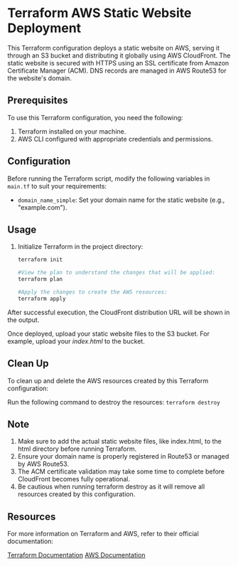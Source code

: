 # Terraform AWS Static Website Deployment

This Terraform configuration deploys a static website on AWS, serving it through an S3 bucket and distributing it globally using AWS CloudFront. The static website is secured with HTTPS using an SSL certificate from Amazon Certificate Manager (ACM). DNS records are managed in AWS Route53 for the website's domain.

## Prerequisites

To use this Terraform configuration, you need the following:

1. Terraform installed on your machine.
2. AWS CLI configured with appropriate credentials and permissions.

## Configuration

Before running the Terraform script, modify the following variables in `main.tf` to suit your requirements:

- `domain_name_simple`: Set your domain name for the static website (e.g., "example.com").

## Usage

1. Initialize Terraform in the project directory:

   ```bash
   terraform init
   
   #View the plan to understand the changes that will be applied:
   terraform plan

   #Apply the changes to create the AWS resources:
   terraform apply

After successful execution, the CloudFront distribution URL will be shown in the output.

Once deployed, upload your static website files to the S3 bucket. For example, upload your _index.html_ to the bucket.


## Clean Up
To clean up and delete the AWS resources created by this Terraform configuration:

Run the following command to destroy the resources:
  `terraform destroy`

  
## Note
1. Make sure to add the actual static website files, like index.html, to the html directory before running Terraform.
2. Ensure your domain name is properly registered in Route53 or managed by AWS Route53.
3. The ACM certificate validation may take some time to complete before CloudFront becomes fully operational.
4. Be cautious when running terraform destroy as it will remove all resources created by this configuration.

## Resources
For more information on Terraform and AWS, refer to their official documentation:

<u>Terraform Documentation</u>
<u>AWS Documentation</u>
